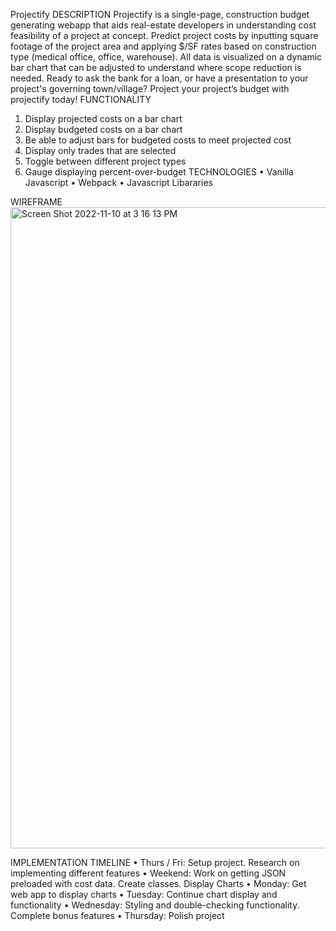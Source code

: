 Projectify
DESCRIPTION
Projectify is a single-page, construction budget generating webapp that aids real-estate developers in understanding cost feasibility of a project at concept. Predict project costs by inputting square footage of the project area and applying $/SF rates based on construction type (medical office, office, warehouse). All data is visualized on a dynamic bar chart that can be adjusted to understand where scope reduction is needed.
Ready to ask the bank for a loan, or have a presentation to your project's governing town/village? Project your project’s budget with projectify today!
FUNCTIONALITY
1.	Display projected costs on a bar chart
2.	Display budgeted costs on a bar chart
3.	Be able to adjust bars for budgeted costs to meet projected cost
4.	Display only trades that are selected
5.	Toggle between different project types
6.	Gauge displaying percent-over-budget
TECHNOLOGIES
•	Vanilla Javascript
•	Webpack
•	Javascript Libararies

WIREFRAME
<img width="1026" alt="Screen Shot 2022-11-10 at 3 16 13 PM" src="https://user-images.githubusercontent.com/73118206/201214066-a9b05728-d24a-43c1-8cb9-6fb0446b0535.png">
 
IMPLEMENTATION TIMELINE
•	Thurs / Fri: Setup project. Research on implementing different features
•	Weekend: Work on getting JSON preloaded with cost data. Create classes. Display Charts
•	Monday: Get web app to display charts
•	Tuesday: Continue chart display and functionality
•	Wednesday: Styling and double-checking functionality. Complete bonus features
•	Thursday: Polish project

